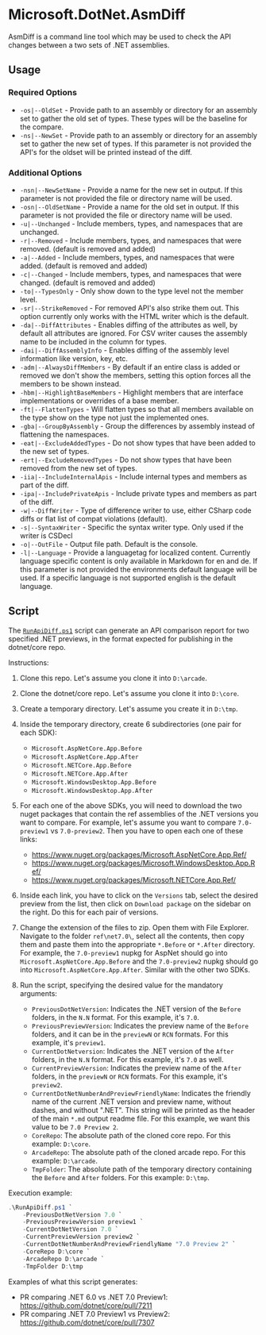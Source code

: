 # Microsoft.DotNet.AsmDiff

AsmDiff is a command line tool which may be used to check the API changes between a two sets of .NET assemblies.

## Usage

### Required Options

- `-os|--OldSet` - Provide path to an assembly or directory for an assembly set to gather the old set of types. These types will be the baseline for the compare.
- `-ns|--NewSet` - Provide path to an assembly or directory for an assembly set to gather the new set of types. If this parameter is not provided the API's for the oldset will be printed instead of the diff.

### Additional Options

- `-nsn|--NewSetName` - Provide a name for the new set in output. If this parameter is not provided the file or directory name will be used.
- `-osn|--OldSetName` - Provide a name for the old set in output. If this parameter is not provided the file or directory name will be used.
- `-u|--Unchanged` - Include members, types, and namespaces that are unchanged.
- `-r|--Removed` - Include members, types, and namespaces that were removed. (default is removed and added)
- `-a|--Added` - Include members, types, and namespaces that were added. (default is removed and added)
- `-c|--Changed` - Include members, types, and namespaces that were changed. (default is removed and added)
- `-to|--TypesOnly` - Only show down to the type level not the member level.
- `-sr|--StrikeRemoved` - For removed API's also strike them out. This option currently only works with the HTML writer which is the default.
- `-da|--DiffAttributes` - Enables diffing of the attributes as well, by default all attributes are ignored. For CSV writer causes the assembly name to be included in the column for types.
- `-dai|--DiffAssemblyInfo` - Enables diffing of the assembly level information like version, key, etc.
- `-adm|--AlwaysDiffMembers` - By default if an entire class is added or removed we don't show the members, setting this option forces all the members to be shown instead.
- `-hbm|--HighlightBaseMembers` - Highlight members that are interface implementations or overrides of a base member.
- `-ft|--FlattenTypes` - Will flatten types so that all members available on the type show on the type not just the implemented ones.
- `-gba|--GroupByAssembly` - Group the differences by assembly instead of flattening the namespaces.
- `-eat|--ExcludeAddedTypes` - Do not show types that have been added to the new set of types.
- `-ert|--ExcludeRemovedTypes` - Do not show types that have been removed from the new set of types.
- `-iia|--IncludeInternalApis` - Include internal types and members as part of the diff.
- `-ipa|--IncludePrivateApis` - Include private types and members as part of the diff.
- `-w|--DiffWriter` - Type of difference writer to use, either CSharp code diffs or flat list of compat violations (default).
- `-s|--SyntaxWriter` - Specific the syntax writer type. Only used if the writer is CSDecl
- `-o|--OutFile` - Output file path. Default is the console.
- `-l|--Language` - Provide a languagetag for localized content. Currently language specific content is only available in Markdown for en and de. If this parameter is not provided the environments default language will be used. If a specific language is not supported english is the default language.

## Script

The [`RunApiDiff.ps1`](./RunApiDiff.ps1) script can generate an API comparison report for two specified .NET previews, in the format expected for publishing in the dotnet/core repo.

Instructions:

1. Clone this repo. Let's assume you clone it into `D:\arcade`.
2. Clone the dotnet/core repo. Let's assume you clone it into `D:\core`.
3. Create a temporary directory. Let's assume you create it in `D:\tmp`.
4. Inside the temporary directory, create 6 subdirectories (one pair for each SDK):

   - `Microsoft.AspNetCore.App.Before`
   - `Microsoft.AspNetCore.App.After`
   - `Microsoft.NETCore.App.Before`
   - `Microsoft.NETCore.App.After`
   - `Microsoft.WindowsDesktop.App.Before`
   - `Microsoft.WindowsDesktop.App.After`

5. For each one of the above SDKs, you will need to download the two nuget packages that contain the ref assemblies of the .NET versions you want to compare. For example, let's assume you want to compare `7.0-preview1` vs `7.0-preview2`. Then you have to open each one of these links:

    - https://www.nuget.org/packages/Microsoft.AspNetCore.App.Ref/
    - https://www.nuget.org/packages/Microsoft.WindowsDesktop.App.Ref/
    - https://www.nuget.org/packages/Microsoft.NETCore.App.Ref/

6. Inside each link, you have to click on the `Versions` tab, select the desired preview from the list, then click on `Download package` on the sidebar on the right. Do this for each pair of versions.
7. Change the extension of the files to zip. Open them with File Explorer. Navigate to the folder `ref\net7.0\`, select all the contents, then copy them and paste them into the appropriate `*.Before` or `*.After` directory. For example, the `7.0-preview1` nupkg for AspNet should go into `Microsoft.AspNetCore.App.Before` and the `7.0-preview2` nupkg should go into `Microsoft.AspNetCore.App.After`. Similar with the other two SDKs.
8. Run the script, specifying the desired value for the mandatory arguments:
    - `PreviousDotNetVersion`: Indicates the .NET version of the `Before` folders, in the `N.N` format. For this example, it's `7.0`.
    - `PreviousPreviewVersion`: Indicates the preview name of the `Before` folders, and it can be in the `previewN` or `RCN` formats. For this example, it's `preview1`.
    - `CurrentDotNetversion`: Indicates the .NET version of the `After` folders, in the `N.N` format. For this example, it's `7.0` as well.
    - `CurrentPreviewVersion`: Indicates the preview name of the `After` folders, in the `previewN` or `RCN` formats. For this example, it's `preview2`.
    - `CurrentDotNetNumberAndPreviewFriendlyName`: Indicates the friendly name of the current .NET version and preview name, without dashes, and without ".NET". This string will be printed as the header of the main `*.md` output readme file. For this example, we want this value to be `7.0 Preview 2`.
    - `CoreRepo`: The absolute path of the cloned core repo. For this example: `D:\core`.
    - `ArcadeRepo`: The absolute path of the cloned arcade repo. For this example: `D:\arcade`.
    - `TmpFolder`: The absolute path of the temporary directory containing the `Before` and `After` folders. For this example: `D:\tmp`.

Execution example:

```powershell
.\RunApiDiff.ps1 `
    -PreviousDotNetVersion 7.0 `
    -PreviousPreviewVersion preview1 `
    -CurrentDotNetVersion 7.0 `
    -CurrentPreviewVersion preview2 `
    -CurrentDotNetNumberAndPreviewFriendlyName "7.0 Preview 2" `
    -CoreRepo D:\core `
    -ArcadeRepo D:\arcade `
    -TmpFolder D:\tmp
```

Examples of what this script generates:

- PR comparing .NET 6.0 vs .NET 7.0 Preview1: https://github.com/dotnet/core/pull/7211
- PR comparing .NET 7.0 Preview1 vs Preview2: https://github.com/dotnet/core/pull/7307